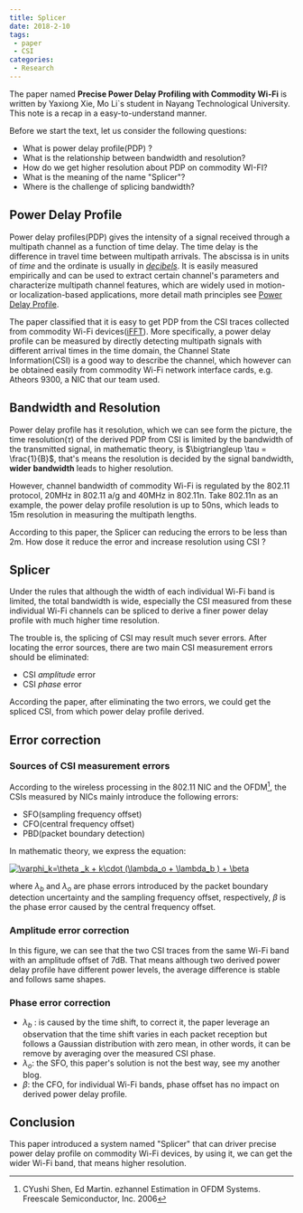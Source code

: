 ```yaml
---
title: Splicer
date: 2018-2-10
tags:
 - paper
 - CSI
categories:
 - Research
---
```


<link rel="stylesheet" href="https://cdnjs.cloudflare.com/ajax/libs/KaTeX/0.5.1/katex.min.css">

<link rel="stylesheet" href="https://cdn.jsdelivr.net/github-markdown-css/2.2.1/github-markdown.css"/>


The paper named **Precise Power Delay Profiling with Commodity Wi-Fi** is written by Yaxiong Xie, Mo Li`s student in Nayang Technological University. This note is a recap in a easy-to-understand manner.

Before we start the text, let us consider the following questions:

- What is power delay profile(PDP) ?
- What is the relationship between bandwidth and resolution?
- How do we get higher resolution about PDP on commodity WI-FI?
- What is the meaning of the name "Splicer"?
- Where is the challenge of splicing bandwidth?

## Power Delay Profile

Power delay profiles(PDP) gives the intensity of a signal received through a multipath channel as a function of time delay. The time delay is the difference in travel time between multipath arrivals. The abscissa is in units of *time* and the ordinate is usually in *[decibels](https://en.wikipedia.org/wiki/Decibel)*. It is easily measured empirically and can be used to extract certain channel's parameters and characterize multipath channel features, which are widely used in motion- or localization-based applications, more detail math principles see [Power Delay Profile](https://www.gaussianwaves.com/2014/07/power-delay-profile/).

The paper classified that it is easy to get PDP from the CSI traces collected from commodity Wi-Fi devices([iFFT](https://www.mathworks.com/help/matlab/ref/ifft.html?s_tid=gn_loc_drop)). More specifically, a power delay profile can be measured by directly detecting multipath signals with different arrival times in the time domain, the Channel State Information(CSI) is a good way to describe the channel, which however can be obtained easily from commodity Wi-Fi network interface cards, e.g. Atheors 9300, a NIC that our team used.

## Bandwidth and Resolution

Power delay profile has it resolution, which we can see form the picture, the time resolution($\tau$) of the derived PDP from CSI is limited by the bandwidth of the transmitted signal, in mathematic theory, is $\bigtriangleup \tau = \frac{1}{B}$, that's means the resolution is decided by the signal bandwidth, **wider bandwidth** leads to higher resolution.

However, channel bandwidth of commodity Wi-Fi is regulated by the 802.11 protocol, 20MHz in 802.11 a/g and 40MHz in 802.11n. Take 802.11n as an example, the power delay profile resolution is up to 50ns, which leads to 15m resolution in measuring the multipath lengths.

According to this paper, the Splicer can reducing the errors to be less than 2m. How dose it reduce the error and increase resolution using CSI ?

## Splicer

Under the rules that although the width of each individual Wi-Fi band is limited, the total bandwidth is wide, especially the CSI measured from these individual Wi-Fi channels can be spliced to derive a finer power delay profile with much higher time resolution.

The trouble is, the splicing of CSI may result much sever errors. After locating the error sources, there are two main CSI measurement errors should be eliminated:

- CSI *amplitude* error
- CSI *phase* error

According the paper, after eliminating the two errors, we could get the spliced CSI, from  which power delay profile derived. 

## Error correction

### Sources of CSI measurement errors

According to the wireless processing in the 802.11 NIC and the OFDM[^1], the CSIs measured by NICs mainly introduce the following errors:

- SFO(sampling frequency offset)
- CFO(central frequency offset)
- PBD(packet boundary detection)

In mathematic theory, we express the equation:

<a href="https://www.codecogs.com/eqnedit.php?latex=\inline&space;\varphi_k=\theta&space;_k&space;&plus;&space;k\cdot&space;(\lambda_o&space;&plus;&space;\lambda_b&space;)&space;&plus;&space;\beta" target="_blank"><img src="https://latex.codecogs.com/gif.latex?\inline&space;\varphi_k=\theta&space;_k&space;&plus;&space;k\cdot&space;(\lambda_o&space;&plus;&space;\lambda_b&space;)&space;&plus;&space;\beta" title="\varphi_k=\theta _k + k\cdot (\lambda_o + \lambda_b ) + \beta" /></a>

where $\lambda_b$ and $\lambda_o$
are phase errors introduced by the packet boundary detection uncertainty and the sampling frequency offset, respectively,  $\beta$ is the phase error caused by the central frequency offset.

### Amplitude error correction


In this figure, we can see that the two CSI traces from the same Wi-Fi band with an amplitude offset of 7dB. That means although two derived power delay profile have different power levels, the average difference is stable and follows same shapes.

### Phase error correction

- $\lambda_b$ : is caused by the time shift, to correct it, the paper leverage an observation that the time shift varies in each packet reception but follows a Gaussian distribution with zero mean, in other words, it can be remove by averaging over the measured CSI phase.
- $\lambda_o$: the SFO, this paper's solution is not the best way, see my another blog.
- $\beta$: the CFO, for individual Wi-Fi bands, phase offset has no impact on derived power delay profile.

## Conclusion

This paper introduced a system named "Splicer" that can driver precise power delay profile on commodity Wi-Fi devices, by using it, we can get the wider Wi-Fi band, that means higher resolution.

[^1]: CYushi Shen, Ed Martin. ezhannel Estimation in OFDM Systems. Freescale Semiconductor, Inc. 2006
